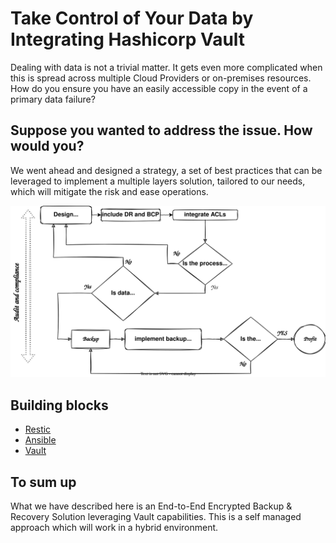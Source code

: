 # Take Control of Your Data by Integrating Hashicorp Vault

Dealing with data is not a trivial matter. It gets even more complicated when this is spread across multiple Cloud Providers or on-premises resources. How do you ensure you have an easily accessible copy in the event of a primary data failure?

## Suppose you wanted to address the issue. How would you?

We went ahead and designed a strategy, a set of best practices that can be leveraged to implement a multiple layers solution, tailored  to our needs, which will mitigate the risk and ease operations.

![Strategy](./hashitalk_2022_strategy.svg)


## Building blocks
* [Restic](https://restic.net/)
* [Ansible](https://www.ansible.com/)
* [Vault](https://www.vaultproject.io/)

## To sum up
What we have described here is an End-to-End Encrypted Backup & Recovery Solution leveraging Vault capabilities. This is a self managed approach which will work in a hybrid environment. 

